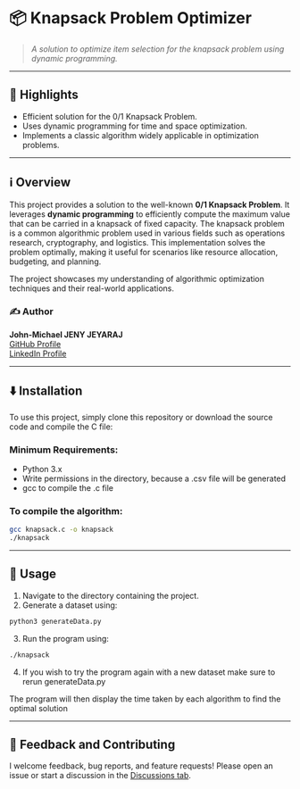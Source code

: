 # 📦 Knapsack Problem Optimizer

> *A solution to optimize item selection for the knapsack problem using dynamic programming.*

---

## 🌟 Highlights

- Efficient solution for the 0/1 Knapsack Problem.
- Uses dynamic programming for time and space optimization.
- Implements a classic algorithm widely applicable in optimization problems.

---

## ℹ️ Overview

This project provides a solution to the well-known **0/1 Knapsack Problem**. It leverages **dynamic programming** to efficiently compute the maximum value that can be carried in a knapsack of fixed capacity. The knapsack problem is a common algorithmic problem used in various fields such as operations research, cryptography, and logistics. This implementation solves the problem optimally, making it useful for scenarios like resource allocation, budgeting, and planning.

The project showcases my understanding of algorithmic optimization techniques and their real-world applications.

### ✍️ Author

**John-Michael JENY JEYARAJ**  
[GitHub Profile](https://github.com/JMJJ-projects)  
[LinkedIn Profile](https://www.linkedin.com/in/jmjj/)


---

## ⬇️ Installation

To use this project, simply clone this repository or download the source code and compile the C file:

### Minimum Requirements:
- Python 3.x
- Write permissions in the directory, because a .csv file will be generated
- gcc to compile the .c file

### To compile the algorithm:
```bash
gcc knapsack.c -o knapsack
./knapsack
```

---

## 🚀 Usage

1. Navigate to the directory containing the project.
2. Generate a dataset using:
```bash
python3 generateData.py
```
3. Run the program using:
```bash
./knapsack
```
4. If you wish to try the program again with a new dataset make sure to rerun generateData.py

The program will then display the time taken by each algorithm to find the optimal solution

---

## 💭 Feedback and Contributing

I welcome feedback, bug reports, and feature requests! Please open an issue or start a discussion in the [Discussions tab](https://github.com/JMJJ-projects/Optimising-Algorithms-For-The-Knapsack-Problem/discussions).
